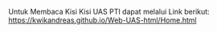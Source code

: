 Untuk Membaca Kisi Kisi UAS PTI dapat melalui Link berikut: https://kwikandreas.github.io/Web-UAS-html/Home.html
